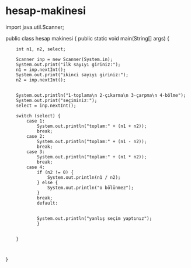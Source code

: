 # hesap-makinesi
import java.util.Scanner;

public class hesap makinesi {
    public static void main(String[] args) {

        int n1, n2, select;

        Scanner inp = new Scanner(System.in);
        System.out.print("ilk sayıyı giriniz:");
        n1 = inp.nextInt();
        System.out.print("ikinci sayıyı giriniz:");
        n2 = inp.nextInt();


        System.out.println("1-toplama\n 2-çıkarma\n 3-çarpma\n 4-bölme");
        System.out.print("seçiminiz:");
        select = inp.nextInt();

        switch (select) {
            case 1:
                System.out.println("toplam:" + (n1 + n2));
                break;
            case 2:
                System.out.println("toplam:" + (n1 - n2));
                break;
            case 3:
                System.out.println("toplam:" + (n1 * n2));
                break;
            case 4:
                if (n2 != 0) {
                    System.out.println(n1 / n2);
                } else {
                    System.out.println("o bölünmez");
                }
                break;
                default:


                System.out.println("yanlış seçim yaptınız");
                }


        }



    }
